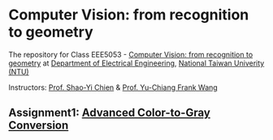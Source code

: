 # Computer Vision: from recognition to geometry
The repository for Class EEE5053 - [Computer Vision: from recognition to geometry](http://media.ee.ntu.edu.tw/courses/cv/18F/) at [Department of Electrical Engineering](https://web.ee.ntu.edu.tw/eng/index.php), [National Taiwan Univerity (NTU)](http://www.ntu.edu.tw/english/index.html)

Instructors: [Prof. Shao-Yi Chien](http://media.ee.ntu.edu.tw/member/#nevigator) & [Prof. Yu-Chiang Frank Wang](http://vllab.ee.ntu.edu.tw/members.html)
## Assignment1: [Advanced Color-to-Gray Conversion](./Assignment1)
